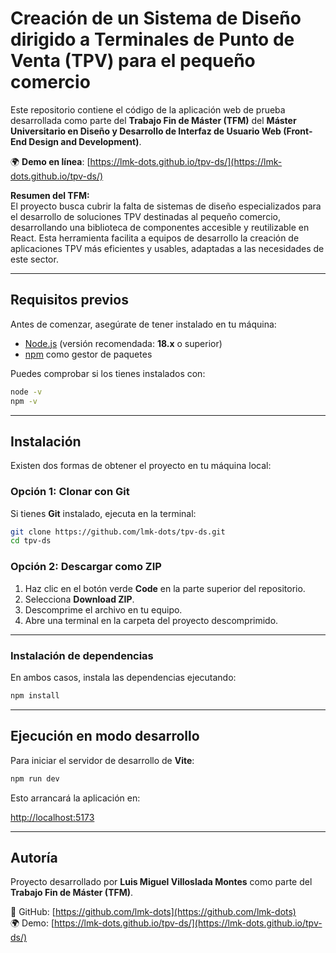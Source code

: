 # Creación de un Sistema de Diseño dirigido a Terminales de Punto de Venta (TPV) para el pequeño comercio

Este repositorio contiene el código de la aplicación web de prueba desarrollada como parte del **Trabajo Fin de Máster (TFM)** del **Máster Universitario en Diseño y Desarrollo de Interfaz de Usuario Web (Front-End Design and Development)**.  

🌍 **Demo en línea**: [https://lmk-dots.github.io/tpv-ds/](https://lmk-dots.github.io/tpv-ds/)

**Resumen del TFM:**  
El proyecto busca cubrir la falta de sistemas de diseño especializados para el desarrollo de soluciones TPV destinadas al pequeño comercio, desarrollando una biblioteca de componentes accesible y reutilizable en React. Esta herramienta facilita a equipos de desarrollo la creación de aplicaciones TPV más eficientes y usables, adaptadas a las necesidades de este sector.

---

## Requisitos previos

Antes de comenzar, asegúrate de tener instalado en tu máquina:

- [Node.js](https://nodejs.org/) (versión recomendada: **18.x** o superior)  
- [npm](https://www.npmjs.com/) como gestor de paquetes

Puedes comprobar si los tienes instalados con:

```bash
node -v
npm -v
```

---

## Instalación

Existen dos formas de obtener el proyecto en tu máquina local:

### Opción 1: Clonar con Git
Si tienes **Git** instalado, ejecuta en la terminal:

```bash
git clone https://github.com/lmk-dots/tpv-ds.git
cd tpv-ds
```

### Opción 2: Descargar como ZIP
1. Haz clic en el botón verde **Code** en la parte superior del repositorio.  
2. Selecciona **Download ZIP**.  
3. Descomprime el archivo en tu equipo.  
4. Abre una terminal en la carpeta del proyecto descomprimido.  

---

### Instalación de dependencias

En ambos casos, instala las dependencias ejecutando:

```bash
npm install
```

---

## Ejecución en modo desarrollo

Para iniciar el servidor de desarrollo de **Vite**:

```bash
npm run dev
```

Esto arrancará la aplicación en:

[http://localhost:5173](http://localhost:5173)

---

## Autoría

Proyecto desarrollado por **Luis Miguel Villoslada Montes** como parte del **Trabajo Fin de Máster (TFM)**.  

🔗 GitHub: [https://github.com/lmk-dots](https://github.com/lmk-dots)  
🌍 Demo: [https://lmk-dots.github.io/tpv-ds/](https://lmk-dots.github.io/tpv-ds/)
